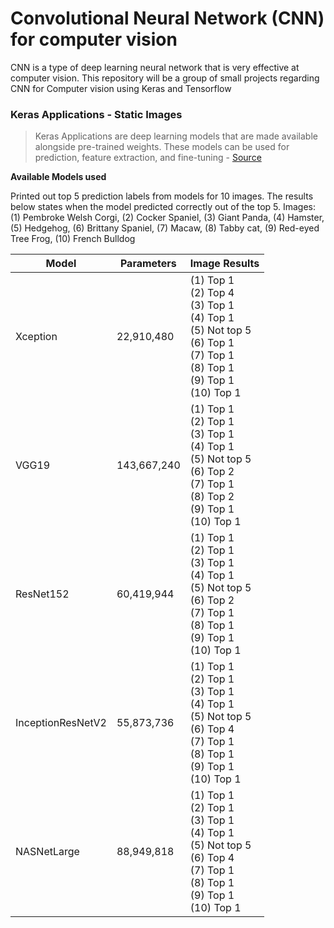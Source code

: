 # Convolutional Neural Network (CNN) for computer vision
CNN is a type of deep learning neural network that is very effective at computer vision. This repository will be a group of small projects regarding CNN for Computer vision using Keras and Tensorflow


### Keras Applications - Static Images
> Keras Applications are deep learning models that are made available alongside pre-trained weights. These models can be used for prediction, feature extraction, and fine-tuning - [Source](https://keras.io/api/applications/)

**Available Models used**

Printed out top 5 prediction labels from models for 10 images. The results below states when the model predicted correctly out of the top 5.
Images: (1) Pembroke Welsh Corgi, (2) Cocker Spaniel, (3) Giant Panda, (4) Hamster, (5) Hedgehog, (6) Brittany Spaniel, (7) Macaw, (8) Tabby cat, (9) Red-eyed Tree Frog, (10) French Bulldog 

Model | Parameters | Image Results
------|------------|--------
Xception | 22,910,480 | (1) Top 1 <br> (2) Top 4 <br> (3) Top 1 <br> (4) Top 1 <br>(5) Not top 5 <br> (6) Top 1 <br> (7) Top 1 <br> (8) Top 1 <br> (9) Top 1 <br> (10) Top 1
VGG19 | 143,667,240 | (1) Top 1 <br> (2) Top 1 <br> (3) Top 1 <br> (4) Top 1 <br>(5) Not top 5 <br> (6) Top 2 <br> (7) Top 1 <br> (8) Top 2 <br> (9) Top 1 <br> (10) Top 1
ResNet152 | 60,419,944| (1) Top 1 <br> (2) Top 1 <br> (3) Top 1 <br> (4) Top 1 <br>(5) Not top 5 <br> (6) Top 2 <br> (7) Top 1 <br> (8) Top 1 <br> (9) Top 1 <br> (10) Top 1
InceptionResNetV2 | 55,873,736 | (1) Top 1 <br> (2) Top 1 <br> (3) Top 1 <br> (4) Top 1 <br>(5) Not top 5 <br> (6) Top 4 <br> (7) Top 1 <br> (8) Top 1 <br> (9) Top 1 <br> (10) Top 1
NASNetLarge | 88,949,818 | (1) Top 1 <br> (2) Top 1 <br> (3) Top 1 <br> (4) Top 1 <br>(5) Not top 5 <br> (6) Top 4 <br> (7) Top 1 <br> (8) Top 1 <br> (9) Top 1 <br> (10) Top 1

